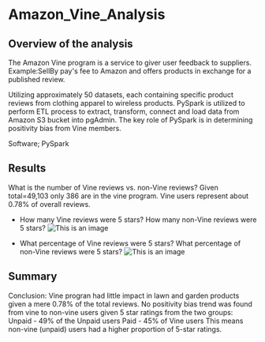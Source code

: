 # Amazon_Vine_Analysis

## Overview of the analysis
The Amazon Vine program is a service to giver user feedback to suppliers. 
Example:SellBy pay's fee to Amazon and offers products in exchange for a published review.  

Utilizing approximately 50 datasets, each containing specific product reviews from clothing apparel to wireless products. PySpark is utilized to perform ETL process to extract, transform, connect and load data from Amazon S3 bucket into pgAdmin. The key role of PySpark is in determining positivity bias from Vine members.

Software; PySpark 

## Results

What is the number of Vine reviews vs. non-Vine reviews?
Given total=49,103 only 386 are in the vine program. Vine users represent about 0.78% of overall reviews.

- How many Vine reviews were 5 stars? How many non-Vine reviews were 5 stars?
![This is an image](five_star_review.png)

- What percentage of Vine reviews were 5 stars? What percentage of non-Vine reviews were 5 stars?
![This is an image](5star_perc.png)

## Summary

Conclusion: Vine progran had little impact in lawn and garden products given a mere 0.78% of the total reviews. No positivity bias trend was found from vine to non-vine users given 5 star ratings from the two groups:
Unpaid - 49% of the Unpaid users
Paid - 45%  of Vine users
This means non-vine (unpaid) users had a higher proportion of 5-star ratings.


